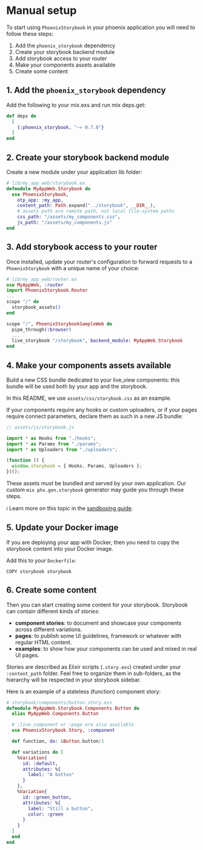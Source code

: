 # Manual setup

To start using `PhoenixStorybook` in your phoenix application you will need to follow these steps:

1. Add the `phoenix_storybook` dependency
2. Create your storybook backend module
3. Add storybook access to your router
4. Make your components assets available
5. Create some content

## 1. Add the `phoenix_storybook` dependency

Add the following to your mix.exs and run mix deps.get:

```elixir
def deps do
  [
    {:phoenix_storybook, "~> 0.7.0"}
  ]
end
```

## 2. Create your storybook backend module

Create a new module under your application lib folder:

```elixir
# lib/my_app_web/storybook.ex
defmodule MyAppWeb.Storybook do
  use PhoenixStorybook,
    otp_app: :my_app,
    content_path: Path.expand("../storybook", __DIR__),
    # assets path are remote path, not local file-system paths
    css_path: "/assets/my_components.css",
    js_path: "/assets/my_components.js"
end
```

## 3. Add storybook access to your router

Once installed, update your router's configuration to forward requests to a `PhoenixStorybook`
with a unique name of your choice:

```elixir
# lib/my_app_web/router.ex
use MyAppWeb, :router
import PhoenixStorybook.Router
...
scope "/" do
  storybook_assets()
end

scope "/", PhoenixStorybookSampleWeb do
  pipe_through(:browser)
  ...
  live_storybook "/storybook", backend_module: MyAppWeb.Storybook
end
```

## 4. Make your components assets available

Build a new CSS bundle dedicated to your live_view components: this bundle will be used both by your
app and the storybook.

In this README, we use `assets/css/storybook.css` as an example.

If your components require any hooks or custom uploaders, or if your pages require connect parameters,
declare them as such in a new JS bundle:

```javascript
// assets/js/storybook.js

import * as Hooks from "./hooks";
import * as Params from "./params";
import * as Uploaders from "./uploaders";

(function () {
  window.storybook = { Hooks, Params, Uploaders };
})();
```

These assets must be bundled and served by your own application. Our custom `mix phx.gen.storybook`
generator may guide you through these steps.

ℹ️ Learn more on this topic in the [sandboxing guide](guides/sandboxing.md).

## 5. Update your Docker image

If you are deploying your app with Docker, then you need to copy the storybook content into your
Docker image.

Add this to your `Dockerfile`:

```docker
COPY storybook storybook
```

## 6. Create some content

Then you can start creating some content for your storybook. Storybook can contain different kinds
of _stories_:

- **component stories**: to document and showcase your components across different variations.
- **pages**: to publish some UI guidelines, framework or whatever with regular HTML content.
- **examples**: to show how your components can be used and mixed in real UI pages.

Stories are described as Elixir scripts (`.story.exs`) created under your `:content_path` folder.
Feel free to organize them in sub-folders, as the hierarchy will be respected in your storybook
sidebar.

Here is an example of a stateless (function) component story:

```elixir
# storybook/components/button.story.exs
defmodule MyAppWeb.Storybook.Components.Button do
  alias MyAppWeb.Components.Button

  # :live_component or :page are also available
  use PhoenixStorybook.Story, :component

  def function, do: &Button.button/1

  def variations do [
    %Variation{
      id: :default,
      attributes: %{
        label: "A button"
      }
    },
    %Variation{
      id: :green_button,
      attributes: %{
        label: "Still a button",
        color: :green
      }
    }
  ]
  end
end
```
